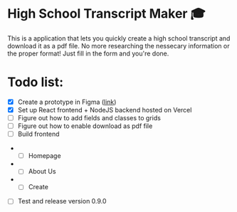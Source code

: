 # High School Transcript Maker 🎓

This is a application that lets you quickly create a high school transcript and download it as a pdf file. No more researching the nessecary information or the proper format! Just fill in the form and you're done.

# Todo list:

- [x] Create a prototype in Figma ([link](https://www.figma.com/file/vlJiWwutsF6lB3RGR0LTet/Untitled?node-id=0%3A1&t=ZPMyVncgZjzfA14l-1))
- [x] Set up React frontend + NodeJS backend hosted on Vercel
- [ ] Figure out how to add fields and classes to grids
- [ ] Figure out how to enable download as pdf file
- [ ] Build frontend
- - [ ] Homepage
- - [ ] About Us
- - [ ] Create
- [ ] Test and release version 0.9.0
